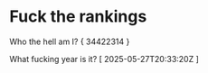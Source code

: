 # Fuck the rankings

Who the hell am I?
{ 34422314 }

What fucking year is it?
[ 2025-05-27T20:33:20Z ]
